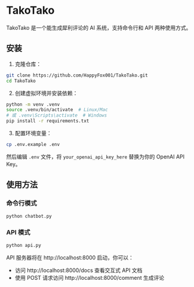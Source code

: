# TakoTako

TakoTako 是一个能生成犀利评论的 AI 系统，支持命令行和 API 两种使用方式。

## 安装

1. 克隆仓库：
```bash
git clone https://github.com/HappyFox001/TakoTako.git
cd TakoTako
```

2. 创建虚拟环境并安装依赖：
```bash
python -m venv .venv
source .venv/bin/activate  # Linux/Mac
# 或 .venv\Scripts\activate  # Windows
pip install -r requirements.txt
```

3. 配置环境变量：
```bash
cp .env.example .env
```
然后编辑 `.env` 文件，将 `your_openai_api_key_here` 替换为你的 OpenAI API Key。

## 使用方法

### 命令行模式
```bash
python chatbot.py
```

### API 模式
```bash
python api.py
```
API 服务器将在 http://localhost:8000 启动，你可以：
- 访问 http://localhost:8000/docs 查看交互式 API 文档
- 使用 POST 请求访问 http://localhost:8000/comment 生成评论
